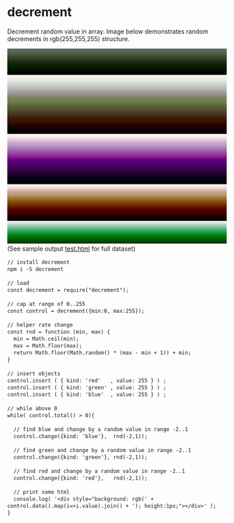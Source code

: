 # decrement
Decrement random value in array. Image below demonstrates random decrements in rgb(255,255,255) structure.

![Distribution Example](screenshot.png)
(See sample output [test.html](test.html) for full dataset)


    // install decrement
    npm i -S decrement

    // load
    const decrement = require("decrement");

    // cap at range of 0..255
    const control = decrement({min:0, max:255});

    // helper rate change
    const rnd = function (min, max) {
      min = Math.ceil(min);
      max = Math.floor(max);
      return Math.floor(Math.random() * (max - min + 1)) + min;
    }

    // insert objects
    control.insert ( { kind: 'red'   , value: 255 } ) ;
    control.insert ( { kind: 'green' , value: 255 } ) ;
    control.insert ( { kind: 'blue'  , value: 255 } ) ;

    // while above 0
    while( control.total() > 0){

      // find blue and change by a random value in range -2..1
      control.change({kind: 'blue'},  rnd(-2,1));

      // find green and change by a random value in range -2..1
      control.change({kind: 'green'}, rnd(-2,1));

      // find red and change by a random value in range -2..1
      control.change({kind: 'red'},   rnd(-2,1));

      // print some html
      console.log( '<div style="background: rgb(' + control.data().map(i=>i.value).join() + '); height:1px;"></div>' );
    }
